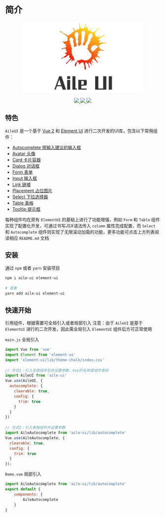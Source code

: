 # 简介

<p align="center">
  <img src="/logo.png" width="400">
</p>

<p align="center">
  <a href="https://www.npmjs.org/package/aile-ui">
    <img src="https://img.shields.io/npm/v/aile-ui.svg">
  </a>
  <a href="https://npmcharts.com/compare/aile-ui?minimal=true">
    <img src="http://img.shields.io/npm/dm/aile-ui.svg">
  </a>
  <a href="LICENSE">
    <img src="https://img.shields.io/badge/License-MIT-yellow.svg">
  </a>
</p>

## 特色

`AileUI` 是一个基于 [Vue 2](https://cn.vuejs.org) 和 [Element UI](https://element.eleme.io) 进行二次开发的UI库，包含以下常用组件：

- [Autocomplete 带输入建议的输入框](./lib/autocomplete/README.md)
- [Avatar 头像](./lib/avatar/README.md)
- [Card 卡片容器](./lib/card/README.md)
- [Dialog 对话框](./lib/dialog/README.md)
- [Form 表单](./lib/form/README.md)
- [Input 输入框](./lib/input/README.md)
- [Link 链接](./lib/link/README.md)
- [Placement 占位图片](./lib/placement/README.md)
- [Select 下拉选择器](./lib/select/README.md)
- [Table 表格](./lib/table/README.md)
- [Tooltip 提示框](./lib/tooltip/README.md)

每种组件均在原有 `ElementUI` 的基础上进行了功能增强，例如 `Form` 和 `Table` 组件实现了配置化开发，可通过书写JSX语法传入 `column` 属性完成配置，而 `Select` 和 `Autocomplete` 组件则实现了无限滚动加载的功能，更多功能可点击上方列表阅读相应 `README.md` 文档

## 安装

通过 `npm` 或者 `yarn` 安装项目

```bash
npm i aile-ui element-ui

# 或者
yarn add aile-ui element-ui
```

## 快速开始

引用组件，根据需要可全局引入或者局部引入
注意：由于 `AileUI` 是基于 `ElementUI` 进行的二次开发，因此需全局引入 `ElementUI` 组件后方可正常使用

`main.js` 全局引入

```js
import Vue from 'vue'
import Element from 'element-ui'
import 'element-ui/lib/theme-chalk/index.css'

// 方式1：引入全部组件包并设置参数，key的名称是组件类别
import AileUI from 'aile-ui'
Vue.use(AileUI, {
  autocomplete: {
    clearable: true,
    config: {
      trim: true
    }
  }
})

// 方式2：引入单独组件并设置参数
import AileAutocomplete from 'aile-ui/lib/autocomplete'
Vue.use(AileAutocomplete, {
  clearable: true,
  config: {
    trim: true
  }
});
```

`Demo.vue` 局部引入

```js
import AileAutocomplete from 'aile-ui/lib/autocomplete'
export default {
    components: {
        AileAutocomplete
    }
}
```
